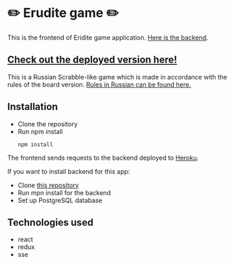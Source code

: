 # :pencil2: Erudite game :pencil2:

This is the frontend of Eridite game application. 
[Here is the backend](https://github.com/Ksinia/erudite-server).

## [Check out the deployed version here!](https://erudit.netlify.app)

This is a Russian Scrabble-like game which is made in accordance with the rules of the board version.
[Rules in Russian can be found here.](https://cdn.mosigra.ru/mosigra.product.other/399/712/erudit.pdf)

## Installation
  * Clone the repository
  * Run npm install
    ```
    npm install
    ```

  The frontend sends requests to the backend deployed to [Heroku](https://k-erudite.herokuapp.com).
  
  If you want to install backend for this app:
  * Clone [this repository](https://github.com/Ksinia/erudite-server)
  * Run mpn install for the backend
  * Set up PostgreSQL database

## Technologies used
* react
* redux
* sse
